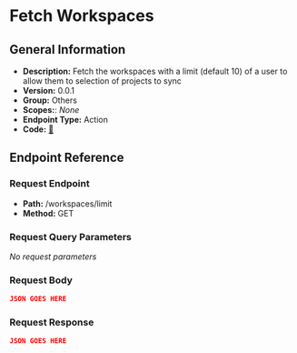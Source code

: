 # Fetch Workspaces

## General Information

- **Description:** Fetch the workspaces with a limit (default 10) of a user to allow them to selection of projects to sync
- **Version:** 0.0.1
- **Group:** Others
- **Scopes:**: _None_
- **Endpoint Type:** Action
- **Code:** [🔗](https://github.com/NangoHQ/integration-templates/tree/main/integrations/asana/actions/fetch-workspaces.ts)

## Endpoint Reference

### Request Endpoint

- **Path:** /workspaces/limit
- **Method:** GET

### Request Query Parameters

_No request parameters_

### Request Body

```json
JSON GOES HERE
```

### Request Response

```json
JSON GOES HERE
```
